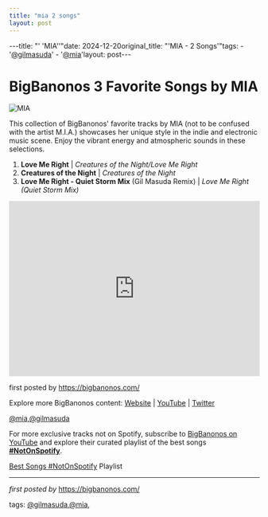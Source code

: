 ```yaml
---
title: "mia 2 songs"
layout: post
---
```

---title: "' 'MIA''"date: 2024-12-20original_title: "'MIA - 2 Songs'"tags:  - '[@gilmasuda](/tags/gilmasuda/)'  - '[@mia](/tags/mia/)'layout: post---<h1>BigBanonos 3 Favorite Songs by MIA</h1><img src="https://f4.bcbits.com/img/a0594210107_65" alt="MIA"> <p>This collection of BigBanonos' favorite tracks by MIA (not to be confused with the artist M.I.A.) showcases her unique style in the indie and electronic music scene. Enjoy the vibrant energy and atmospheric sounds in these selections.</p> <ol> <li><strong>Love Me Right</strong> | <em>Creatures of the Night/Love Me Right</em></li> <li><strong>Creatures of the Night</strong> | <em>Creatures of the Night</em></li> <li><strong>Love Me Right - Quiet Storm Mix</strong> (Gil Masuda Remix) | <em>Love Me Right (Quiet Storm Mix)</em></li></ol> <div> <iframe src="https://open.spotify.com/embed/playlist/6aKpvXzjUSBYuLp5LGXIEB?utm_source=generator" width="100%" height="352" frameborder="0" allow="autoplay; clipboard-write; encrypted-media; fullscreen; picture-in-picture" loading="lazy" allowfullscreen></iframe></div> <p>first posted by <a href="https://bigbanonos.com/">https://bigbanonos.com/</a></p> <div> <p>Explore more BigBanonos content: <a href="https://bigbanonos.com/">Website</a> | <a href="https://www.youtube.com/[@BigBanonos](/tags/BigBanonos/)">YouTube</a> | <a href="https://x.com/bigbanonos">Twitter</a></p></div> <!-- Tags --><p>[@mia](/tags/mia/),[@gilmasuda](/tags/gilmasuda/)</p><!--Subscribe and Playlist Links--><div>    <p>For more exclusive tracks not on Spotify, subscribe to <a href="https://www.youtube.com/[@BigBanonos](/tags/BigBanonos/)" target="_blank">BigBanonos on YouTube</a> and explore their curated playlist of the best songs <strong>[#NotOnSpotify](/tags/NotOnSpotify/)</strong>.</p>    <p><a href="https://www.youtube.com/playlist?list=PLtuNtuTatqI0kFahUCbtbfenC_ET5O_tr" target="_blank">Best Songs [#NotOnSpotify](/tags/NotOnSpotify/) Playlist<br /></a></p></div><hr /><p><em>first posted by</em> <a href="https://bigbanonos.com/" rel="noopener" target="_new">https://bigbanonos.com/</a></p><p>tags: [@gilmasuda](/tags/gilmasuda/),[@mia](/tags/mia/),</p>